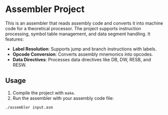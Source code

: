 # Assembler Project

This is an assembler that reads assembly code and converts it into machine code for a theoretical processor. The project supports instruction processing, symbol table management, and data segment handling. It features:

- **Label Resolution**: Supports jump and branch instructions with labels.
- **Opcode Conversion**: Converts assembly mnemonics into opcodes.
- **Data Directives**: Processes data directives like DB, DW, RESB, and RESW.

## Usage

1. Compile the project with `make`.
2. Run the assembler with your assembly code file:

```bash
./assembler input.asm
```
